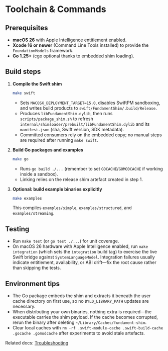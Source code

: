 # Toolchain & Commands

## Prerequisites

- **macOS 26** with Apple Intelligence entitlement enabled.  
- **Xcode 16 or newer** (Command Line Tools installed) to provide the `FoundationModels` framework.  
- **Go 1.25+** (cgo optional thanks to embedded shim loading).

## Build steps

1. **Compile the Swift shim**
   ```bash
   make swift
   ```
   - Sets `MACOSX_DEPLOYMENT_TARGET=15.0`, disables SwiftPM sandboxing, and writes build products to `swift/FundamentShim/.build/Release`.
   - Produces `libFundamentShim.dylib`, then runs `scripts/package_shim.sh` to refresh `internal/shimloader/prebuilt/libFundamentShim.dylib` and its `manifest.json` (sha, Swift version, SDK metadata).
   - Committed consumers rely on the embedded copy; no manual steps are required after running `make swift`.

2. **Build Go packages and examples**
   ```bash
   make go
   ```
   - Runs `go build ./...` (remember to set `GOCACHE`/`GOMODCACHE` if working inside a sandbox).
   - Linking relies on the release shim artefact created in step 1.

3. **Optional: build example binaries explicitly**
   ```bash
   make examples
   ```
   This compiles `examples/simple`, `examples/structured`, and `examples/streaming`.

## Testing

- Run `make test` (or `go test ./...`) for unit coverage.  
- On macOS 26 hardware with Apple Intelligence enabled, run `make integration` (which sets the `integration` build tag) to exercise the live Swift bridge against `SystemLanguageModel`. Integration failures usually indicate entitlement, availability, or ABI drift—fix the root cause rather than skipping the tests.

## Environment tips

- The Go package embeds the shim and extracts it beneath the user cache directory on first use, so no `DYLD_LIBRARY_PATH` updates are necessary.
- When distributing your own binaries, nothing extra is required—the executable carries the shim payload. If the cache becomes corrupted, rerun the binary after deleting `~/Library/Caches/fundament-shim`.
- Clear local caches with `rm -rf .swift-module-cache .swift-build-cache .gocache .gomodcache` after experiments to avoid stale artefacts.

Related docs: [Troubleshooting](troubleshooting.md)
